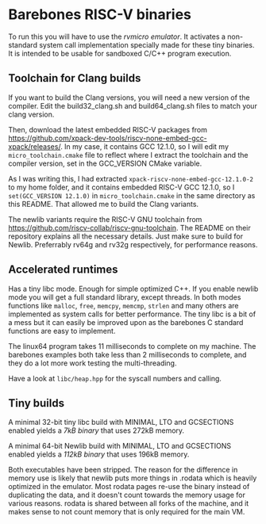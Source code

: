 Barebones RISC-V binaries
===========================

To run this you will have to use the _rvmicro emulator_. It activates a non-standard system call implementation specially made for these tiny binaries. It is intended to be usable for sandboxed C/C++ program execution.

## Toolchain for Clang builds

If you want to build the Clang versions, you will need a new version of the compiler. Edit the build32_clang.sh and build64_clang.sh files to match your clang version.

Then, download the latest embedded RISC-V packages from https://github.com/xpack-dev-tools/riscv-none-embed-gcc-xpack/releases/. In my case, it contains GCC 12.1.0, so I will edit my `micro_toolchain.cmake` file to reflect where I extract the toolchain and the compiler version, set in the GCC_VERSION CMake variable.

As I was writing this, I had extracted `xpack-riscv-none-embed-gcc-12.1.0-2` to my home folder, and it contains embedded RISC-V GCC 12.1.0, so I `set(GCC_VERSION 12.1.0)` in `micro_toolchain.cmake` in the same directory as this README. That allowed me to build the Clang variants.

The newlib variants require the RISC-V GNU toolchain from https://github.com/riscv-collab/riscv-gnu-toolchain. The README on their repository explains all the necessary details. Just make sure to build for Newlib. Preferrably rv64g and rv32g respectively, for performance reasons.

## Accelerated runtimes

Has a tiny libc mode. Enough for simple optimized C++. If you enable newlib mode you will get a full standard library, except threads. In both modes functions like `malloc`, `free`, `memcpy`, `memcmp`, `strlen` and many others are implemented as system calls for better performance. The tiny libc is a bit of a mess but it can easily be improved upon as the barebones C standard functions are easy to implement.

The linux64 program takes 11 milliseconds to complete on my machine. The barebones examples both take less than 2 milliseconds to complete, and they do a lot more work testing the multi-threading.

Have a look at `libc/heap.hpp` for the syscall numbers and calling.

## Tiny builds

A minimal 32-bit tiny libc build with MINIMAL, LTO and GCSECTIONS enabled yields a _7kB binary_ that uses 272kB memory.

A minimal 64-bit Newlib build with MINIMAL, LTO and GCSECTIONS enabled yields a _112kB binary_ that uses 196kB memory.

Both executables have been stripped. The reason for the difference in memory use is likely that newlib puts more things in .rodata which is heavily optimized in the emulator. Most rodata pages re-use the binary instead of duplicating the data, and it doesn't count towards the memory usage for various reasons. rodata is shared between all forks of the machine, and it makes sense to not count memory that is only required for the main VM.
